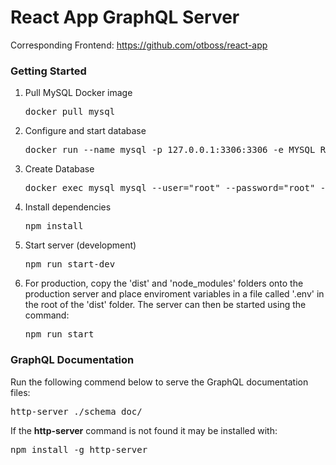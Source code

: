 <h1>React App GraphQL Server</h1>

<span>Corresponding Frontend: <a href="https://github.com/otboss/react-app">https://github.com/otboss/react-app</a></span>

<h3>Getting Started</h3>
<ol>
  <li>
    <span>Pull MySQL Docker image</span>
    <pre>docker pull mysql</pre>
  </li>
  <li>
    <span>Configure and start database</span>
    <pre>docker run --name mysql -p 127.0.0.1:3306:3306 -e MYSQL_ROOT_PASSWORD=root mysql</pre>
  </li>
  <li>
    <span>Create Database</span>
    <pre>docker exec mysql mysql --user="root" --password="root" --execute="CREATE DATABASE hardware_store"</pre>
  </li>
  <li>
    <span>Install dependencies</span>
    <pre>npm install</pre>
  </li>
  <li>
    <span>Start server (development)</span>
    <pre>npm run start-dev</pre>
  </li>
  <li>
    <span>For production, copy the 'dist' and 'node_modules' folders onto the production server and place enviroment variables in a file called '.env' in the root of the 'dist' folder. The server can then be started using the command: </span>
    <pre>npm run start</pre>
  </li>
</ol>

<h3>GraphQL Documentation</h3>
<span>Run the following commend below to serve the GraphQL documentation files: </span>
<pre>http-server ./schema_doc/</pre>
<span>If the <b>http-server</b> command is not found it may be installed with: </span>
<pre>npm install -g http-server</pre>